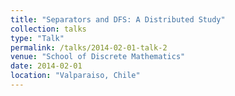 ```yaml
---
title: "Separators and DFS: A Distributed Study"
collection: talks
type: "Talk"
permalink: /talks/2014-02-01-talk-2
venue: "School of Discrete Mathematics"
date: 2014-02-01
location: "Valparaiso, Chile"
---
```

